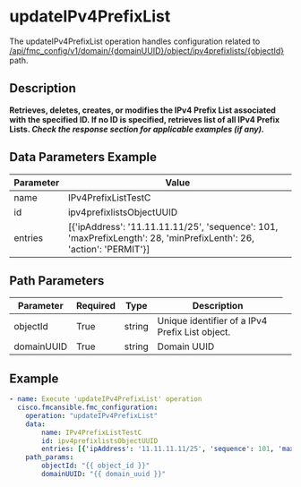 # updateIPv4PrefixList

The updateIPv4PrefixList operation handles configuration related to [/api/fmc_config/v1/domain/{domainUUID}/object/ipv4prefixlists/{objectId}](/paths//api/fmc_config/v1/domain/{domain_uuid}/object/ipv4prefixlists/{object_id}.md) path.&nbsp;
## Description
**Retrieves, deletes, creates, or modifies the IPv4 Prefix List associated with the specified ID. If no ID is specified, retrieves list of all IPv4 Prefix Lists. _Check the response section for applicable examples (if any)._**

## Data Parameters Example
| Parameter | Value |
| --------- | -------- |
| name | IPv4PrefixListTestC |
| id | ipv4prefixlistsObjectUUID |
| entries | [{'ipAddress': '11.11.11.11/25', 'sequence': 101, 'maxPrefixLength': 28, 'minPrefixLenth': 26, 'action': 'PERMIT'}] |

## Path Parameters
| Parameter | Required | Type | Description |
| --------- | -------- | ---- | ----------- |
| objectId | True | string <td colspan=3> Unique identifier of a IPv4 Prefix List object. |
| domainUUID | True | string <td colspan=3> Domain UUID |

## Example
```yaml
- name: Execute 'updateIPv4PrefixList' operation
  cisco.fmcansible.fmc_configuration:
    operation: "updateIPv4PrefixList"
    data:
        name: IPv4PrefixListTestC
        id: ipv4prefixlistsObjectUUID
        entries: [{'ipAddress': '11.11.11.11/25', 'sequence': 101, 'maxPrefixLength': 28, 'minPrefixLenth': 26, 'action': 'PERMIT'}]
    path_params:
        objectId: "{{ object_id }}"
        domainUUID: "{{ domain_uuid }}"

```